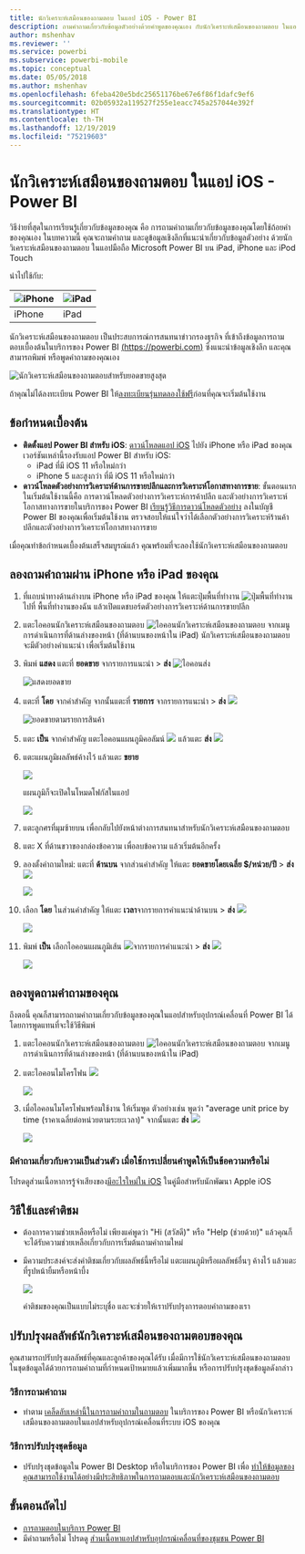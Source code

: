 ```yaml
---
title: นักวิเคราะห์เสมือนของถามตอบ ในแอป iOS - Power BI
description: ถามคำถามเกี่ยวกับข้อมูลตัวอย่างด้วยคำพูดของคุณเอง กับนักวิเคราะห์เสมือนของถามตอบ ในแอปสำหรับอุปกรณ์เคลื่อนที่ Power BI ในอุปกรณ์ iOS ของคุณ
author: mshenhav
ms.reviewer: ''
ms.service: powerbi
ms.subservice: powerbi-mobile
ms.topic: conceptual
ms.date: 05/05/2018
ms.author: mshenhav
ms.openlocfilehash: 6feba420e5bdc25651176be67e6f86f1dafc9ef6
ms.sourcegitcommit: 02b05932a119527f255e1eacc745a257044e392f
ms.translationtype: HT
ms.contentlocale: th-TH
ms.lasthandoff: 12/19/2019
ms.locfileid: "75219603"
---
```

# <a name="qa-virtual-analyst-in-ios-apps---power-bi"></a>นักวิเคราะห์เสมือนของถามตอบ ในแอป iOS - Power BI

วิธีง่ายที่สุดในการเรียนรู้เกี่ยวกับข้อมูลของคุณ คือ การถามคำถามเกี่ยวกับข้อมูลของคุณโดยใช้ถ้อยคำของคุณเอง ในบทความนี้ คุณจะถามคำถาม และดูข้อมูลเชิงลึกที่แนะนำเกี่ยวกับข้อมูลตัวอย่าง ด้วยนักวิเคราะห์เสมือนของถามตอบ ในแอปมือถือ Microsoft Power BI บน iPad, iPhone และ iPod Touch 

นำไปใช้กับ:

| ![iPhone](./media/mobile-apps-ios-qna/iphone-logo-50-px.png) | ![iPad](./media/mobile-apps-ios-qna/ipad-logo-50-px.png) |
|:--- |:--- |
| iPhone |iPad |

นักวิเคราะห์เสมือนของถามตอบ เป็นประสบการณ์การสนทนาข่าวกรองธุรกิจ ที่เข้าถึงข้อมูลการถามตอบเบื้องต้นในบริการของ Power BI [(https://powerbi.com)](https://powerbi.com) ซึ่งแนะนำข้อมูลเชิงลึก และคุณสามารถพิมพ์ หรือพูดคำถามของคุณเอง

![นักวิเคราะห์เสมือนของถามตอบสำหรับยอดขายสูงสุด](./media/mobile-apps-ios-qna/power-bi-ios-q-n-a-top-sale-intro.png)

ถ้าคุณไม่ได้ลงทะเบียน Power BI ให้[ลงทะเบียนรุ่นทดลองใช้ฟรี](https://app.powerbi.com/signupredirect?pbi_source=web)ก่อนที่คุณจะเริ่มต้นใช้งาน

## <a name="prerequisites"></a>ข้อกำหนดเบื้องต้น

* **ติดตั้งแอป Power BI สำหรับ iOS**: [ดาวน์โหลดแอป iOS](https://go.microsoft.com/fwlink/?LinkId=522062) ไปยัง iPhone หรือ iPad ของคุณ
เวอร์ชันเหล่านี้รองรับแอป Power BI สำหรับ iOS:
    * iPad ที่มี iOS 11 หรือใหม่กว่า
    * iPhone 5 และสูงกว่า ที่มี iOS 11 หรือใหม่กว่า
* **ดาวน์โหลดตัวอย่างการวิเคราะห์ด้านการขายปลีกและการวิเคราะห์โอกาสทางการขาย**: ขั้นตอนแรกในเริ่มต้นใช้งานนี้คือ การดาวน์โหลดตัวอย่างการวิเคราะห์การค้าปลีก และตัวอย่างการวิเคราะห์โอกาสทางการขายในบริการของ Power BI [เรียนรู้วิธีการดาวน์โหลดตัวอย่าง](./mobile-apps-download-samples.md) ลงในบัญชี Power BI ของคุณเพื่อเริ่มต้นใช้งาน ตรวจสอบให้แน่ใจว่าได้เลือกตัวอย่างการวิเคราะห์ร้านค้าปลีกและตัวอย่างการวิเคราะห์โอกาสทางการขาย

เมื่อคุณทำข้อกำหนดเบื้องต้นเสร็จสมบูรณ์แล้ว คุณพร้อมที่จะลองใช้นักวิเคราะห์เสมือนของถามตอบ

## <a name="try-asking-questions-on-your-iphone-or-ipad"></a>ลองถามคำถามผ่าน iPhone หรือ iPad ของคุณ
1. ที่แถบนำทางด้านล่างบน iPhone หรือ iPad ของคุณ ให้แตะปุ่มพื้นที่ทำงาน ![ปุ่มพื้นที่ทำงาน](./media/mobile-apps-ios-qna/power-bi-iphone-workspaces-button.png)ไปที่ พื้นที่ทำงานของฉัน แล้วเปิดแดชบอร์ดตัวอย่างการวิเคราะห์ด้านการขายปลีก

2. แตะไอคอนนักวิเคราะห์เสมือนของถามตอบ ![ไอคอนนักวิเคราะห์เสมือนของถามตอบ](././media/mobile-apps-ios-qna/power-bi-ios-q-n-a-icon.png) จากเมนูการดำเนินการที่ด้านล่างของหน้า (ที่ด้านบนของหน้าใน iPad)
     นักวิเคราะห์เสมือนของถามตอบจะมีตัวอย่างคำแนะนำ เพื่อเริ่มต้นใช้งาน
3. พิมพ์ **แสดง** แตะที่ **ยอดขาย** จากรายการแนะนำ > **ส่ง** ![ไอคอนส่ง](./media/mobile-apps-ios-qna/power-bi-ios-qna-send-icon.png)

    ![แสดงยอดขาย](./media/mobile-apps-ios-qna/power-bi-ios-q-n-a-show-sales.png)
4. แตะที่ **โดย** จากคำสำคัญ จากนั้นแตะที่ **รายการ** จากรายการแนะนำ > **ส่ง** ![](./media/mobile-apps-ios-qna/power-bi-ios-qna-send-icon.png)

    ![ยอดขายตามรายการสินค้า](./media/mobile-apps-ios-qna/power-bi-ios-q-n-a-sale-by-item.png)
5. แตะ **เป็น** จากคำสำคัญ แตะไอคอนแผนภูมิคอลัมน์ ![](./media/mobile-apps-ios-qna/power-bi-ios-q-n-a-column-chart-icon.png) แล้วแตะ **ส่ง** ![](./media/mobile-apps-ios-qna/power-bi-ios-qna-send-icon.png)
6. แตะแผนภูมิผลลัพธ์ค้างไว้ แล้วแตะ **ขยาย**

    ![](media/mobile-apps-ios-qna/power-bi-ios-q-n-a-tap-expand-feedback.png)

    แผนภูมิก็จะเปิดในโหมดโฟกัสในแอป

    ![](media/mobile-apps-ios-qna/power-bi-ios-q-n-a-expanded-chart.png)
7. แตะลูกศรที่มุมซ้ายบน เพื่อกลับไปยังหน้าต่างการสนทนาสำหรับนักวิเคราะห์เสมือนของถามตอบ
8. แตะ X ที่ด้านขวาของกล่องข้อความ เพื่อลบข้อความ แล้วเริ่มต้นอีกครั้ง
9. ลองตั้งคำถามใหม่: แตะที่ **ด้านบน** จากส่วนคำสำคัญ ให้แตะ **ยอดขายโดยเฉลี่ย $/หน่วย/ปี** > **ส่ง** ![](./media/mobile-apps-ios-qna/power-bi-ios-qna-send-icon.png)

    ![](media/mobile-apps-ios-qna/power-bi-ios-q-n-a-top-sale-2.png)
10. เลือก **โดย** ในส่วนคำสำคัญ ให้แตะ **เวลา**จากรายการคำแนะนำด้านบน > **ส่ง** ![](./media/mobile-apps-ios-qna/power-bi-ios-qna-send-icon.png)

     ![](media/mobile-apps-ios-qna/power-bi-ios-q-n-a-top-sale-by-time.png)
11. พิมพ์ **เป็น** เลือกไอคอนแผนภูมิเส้น ![](./media/mobile-apps-ios-qna/power-bi-ios-q-n-a-line-chart-icon.png)จากรายการคำแนะนำ > **ส่ง** ![](./media/mobile-apps-ios-qna/power-bi-ios-qna-send-icon.png)

    ![](media/mobile-apps-ios-qna/power-bi-ios-q-n-a-top-sale-as-line.png)

## <a name="try-saying-your-questions"></a>ลองพูดถามคำถามของคุณ
ถึงตอนี้ คุณก็สามารถถามคำถามเกี่ยวกับข้อมูลของคุณในแอปสำหรับอุปกรณ์เคลื่อนที่ Power BI ได้โดยการพูดแทนที่จะใช้วิธีพิมพ์

1. แตะไอคอนนักวิเคราะห์เสมือนของถามตอบ ![ไอคอนนักวิเคราะห์เสมือนของถามตอบ](././media/mobile-apps-ios-qna/power-bi-ios-q-n-a-icon.png) จากเมนูการดำเนินการที่ด้านล่างของหน้า (ที่ด้านบนของหน้าใน iPad)
2. แตะไอคอนไมโครโฟน ![](media/mobile-apps-ios-qna/power-bi-ios-qna-mic-icon.png)

    ![](media/mobile-apps-ios-qna/power-bi-ios-qna-mic-on.png)

1. เมื่อไอคอนไมโครโฟนพร้อมใช้งาน ให้เริ่มพูด ตัวอย่างเช่น พูดว่า "average unit price by time (ราคาเฉลี่ยต่อหน่วยตามระยะเวลา)" จากนั้นแตะ **ส่ง** ![](./media/mobile-apps-ios-qna/power-bi-ios-qna-send-icon.png)

    ![](media/mobile-apps-ios-qna/power-bi-ios-qna-speech-complete.png)

### <a name="questions-about-privacy-when-using-speech-to-text"></a>มีคำถามเกี่ยวกับความเป็นส่วนตัว เมื่อใช้การเปลี่ยนคำพูดให้เป็นข้อความหรือไม่
โปรดดูส่วนเนื้อหาการรู้จำเสียงของ[มีอะไรใหม่ใน iOS](https://go.microsoft.com/fwlink/?linkid=845624) ในคู่มือสำหรับนักพัฒนา Apple iOS

## <a name="help-and-feedback"></a>วิธีใช้และคำติชม
* ต้องการความช่วยเหลือหรือไม่ เพียงแค่พูดว่า "Hi (สวัสดี)" หรือ "Help (ช่วยด้วย)" แล้วคุณก็จะได้รับความช่วยเหลือเกี่ยวกับการเริ่มต้นถามคำถามใหม่
* มีความประสงค์จะส่งคำติชมเกี่ยวกับผลลัพธ์นี้หรือไม่ แตะแผนภูมิหรือผลลัพธ์อื่นๆ ค้างไว้ แล้วแตะที่รูปหน้ายิ้มหรือหน้าบึ้ง

    ![](media/mobile-apps-ios-qna/power-bi-ios-q-n-a-tap-feedback.png)

    คำติชมของคุณเป็นแบบไม่ระบุชื่อ และจะช่วยให้เราปรับปรุงการตอบคำถามของเรา

## <a name="enhance-your-qa-virtual-analyst-results"></a>ปรับปรุงผลลัพธ์นักวิเคราะห์เสมือนของถามตอบของคุณ
คุณสามารถปรับปรุงผลลัพธ์ที่คุณและลูกค้าของคุณได้รับ เมื่อมีการใช้นักวิเคราะห์เสมือนของถามตอบในชุดข้อมูลได้ด้วยการถามคำถามที่กำหนดเป้าหมายแล้วเพิ่มมากขึ้น หรือการปรับปรุงชุดข้อมูลดังกล่าว

### <a name="how-to-ask-questions"></a>วิธีการถามคำถาม
* ทำตาม [เคล็ดลับเหล่านี้ในการถามคำถามในถามตอบ](../end-user-q-and-a-tips.md) ในบริการของ Power BI หรือนักวิเคราะห์เสมือนของถามตอบในแอปสำหรับอุปกรณ์เคลื่อนที่ระบบ iOS ของคุณ

### <a name="how-to-enhance-the-dataset"></a>วิธีการปรับปรุงชุดข้อมูล
* ปรับปรุงชุดข้อมูลใน Power BI Desktop หรือในบริการของ Power BI เพื่อ [ทำให้ข้อมูลของคุณสามารถใช้งานได้อย่างมีประสิทธิภาพในการถามตอบและนักวิเคราะห์เสมือนของถามตอบ](../../service-prepare-data-for-q-and-a.md)

## <a name="next-steps"></a>ขั้นตอนถัดไป
* [การถามตอบในบริการ Power BI](../end-user-q-and-a.md)
* มีคำถามหรือไม่ โปรดดู [ส่วนเนื้อหาแอปสำหรับอุปกรณ์เคลื่อนที่ของชุมชน Power BI](https://go.microsoft.com/fwlink/?linkid=839277)
